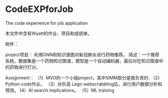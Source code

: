 # CodeEXPforJob
 The code experience for job application

本文件中含有Wyatt的作业、项目和成绩单。


 附件：

project项目：
利用GNN和知识谱图对新冠肺炎进行药物推荐。
简述：一个推荐系统，数据集是一个药物知识图谱，模型是一个自动编码器，最后对在知识图谱中的药物进行打分。

Assignment：
 （1）MVO的一个小组project，其中SIMM部分是我负责的.
 （2）Python code作业。
 （3）对乐高 Lego webscrabbling后，进行用户数据分析和预测。
  (4）AI search implications。 
 （5）ML training 



